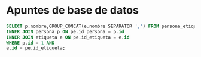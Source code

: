 # Apuntes de base de datos
```sql
SELECT p.nombre,GROUP_CONCAT(e.nombre SEPARATOR ',') FROM persona_etiqueta pe
INNER JOIN persona p ON pe.id_persona = p.id
INNER JOIN etiqueta e ON pe.id_etiqueta = e.id
WHERE p.id = 1 AND
e.id = pe.id_etiqueta;
```

